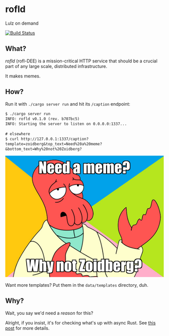 # rofld

Lulz on demand

[![Build Status](https://img.shields.io/travis/Xion/rofld.svg)](https://travis-ci.org/Xion/rofld)

## What?

_rofld_ (rofl-DEE) is a mission-critical HTTP service that should be a crucial part
of any large scale, distributed infrastructure.

It makes memes.

## How?

Run it with `./cargo server run` and hit its `/caption` endpoint:

    $ ./cargo server run
    INFO: rofld v0.1.0 (rev. b707bc5)
    INFO: Starting the server to listen on 0.0.0.0:1337...

    # elsewhere
    $ curl http://127.0.0.1:1337/caption?template=zoidberg&top_text=Need%20a%20meme?&bottom_text=Why%20not%20Zoidberg?

![Need a meme? / Why not Zoidberg?](zoidberg.png)

Want more templates? Put them in the `data/templates` directory, duh.

## Why?

Wait, you say we'd need a _reason_ for this?

Alright, if you insist, it's for checking what's up with async Rust.
See [this post](http://xion.io/post/programming/rust-async-closer-look.html) for more details.
